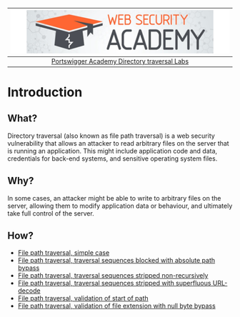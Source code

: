 | [![Portswigger Directory traversal Labs](../../_static/images/pal.png)](https://portswigger.net/web-security/all-labs#directory-traversal) |
|:--:|
| [Portswigger Academy Directory traversal Labs](https://portswigger.net/web-security/all-labs#directory-traversal) |

# Introduction

## What?

Directory traversal (also known as file path traversal) is a web security vulnerability that allows an attacker to read arbitrary files on the server that is running an application. This might include application code and data, credentials for back-end systems, and sensitive operating system files.

## Why?

In some cases, an attacker might be able to write to arbitrary files on the server, allowing them to modify application data or behaviour, and ultimately take full control of the server. 

## How?

* [File path traversal, simple case](1.md)
* [File path traversal, traversal sequences blocked with absolute path bypass](2.md)
* [File path traversal, traversal sequences stripped non-recursively](3.md)
* [File path traversal, traversal sequences stripped with superfluous URL-decode](4.md)
* [File path traversal, validation of start of path](5.md)
* [File path traversal, validation of file extension with null byte bypass](6.md)


